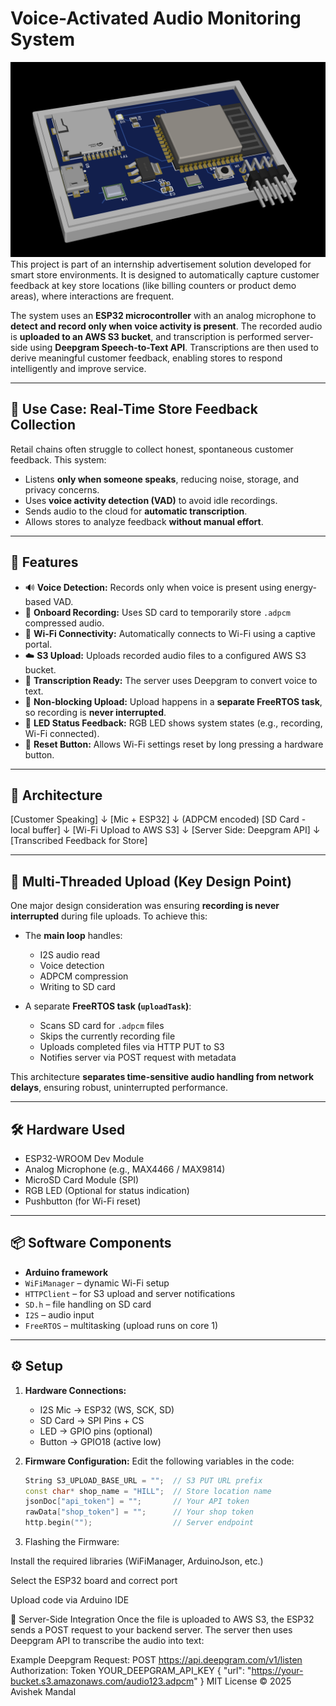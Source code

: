 # Voice-Activated Audio Monitoring System
![Project Preview](project_preview.png)
This project is part of an internship advertisement solution developed for smart store environments. It is designed to automatically capture customer feedback at key store locations (like billing counters or product demo areas), where interactions are frequent.

The system uses an **ESP32 microcontroller** with an analog microphone to **detect and record only when voice activity is present**. The recorded audio is **uploaded to an AWS S3 bucket**, and transcription is performed server-side using **Deepgram Speech-to-Text API**. Transcriptions are then used to derive meaningful customer feedback, enabling stores to respond intelligently and improve service.

---

## 📌 Use Case: Real-Time Store Feedback Collection

Retail chains often struggle to collect honest, spontaneous customer feedback. This system:
- Listens **only when someone speaks**, reducing noise, storage, and privacy concerns.
- Uses **voice activity detection (VAD)** to avoid idle recordings.
- Sends audio to the cloud for **automatic transcription**.
- Allows stores to analyze feedback **without manual effort**.

---

## 🚀 Features

- 🔊 **Voice Detection:** Records only when voice is present using energy-based VAD.
- 💾 **Onboard Recording:** Uses SD card to temporarily store `.adpcm` compressed audio.
- 📶 **Wi-Fi Connectivity:** Automatically connects to Wi-Fi using a captive portal.
- ☁️ **S3 Upload:** Uploads recorded audio files to a configured AWS S3 bucket.
- 🧠 **Transcription Ready:** The server uses Deepgram to convert voice to text.
- 🔄 **Non-blocking Upload:** Upload happens in a **separate FreeRTOS task**, so recording is **never interrupted**.
- 🎇 **LED Status Feedback:** RGB LED shows system states (e.g., recording, Wi-Fi connected).
- 🔘 **Reset Button:** Allows Wi-Fi settings reset by long pressing a hardware button.

---

## 🧩 Architecture

[Customer Speaking]
↓
[Mic + ESP32]
↓ (ADPCM encoded)
[SD Card - local buffer]
↓
[Wi-Fi Upload to AWS S3]
↓
[Server Side: Deepgram API]
↓
[Transcribed Feedback for Store]


---

## 🔄 Multi-Threaded Upload (Key Design Point)

One major design consideration was ensuring **recording is never interrupted** during file uploads. To achieve this:

- The **main loop** handles:
  - I2S audio read
  - Voice detection
  - ADPCM compression
  - Writing to SD card

- A separate **FreeRTOS task (`uploadTask`)**:
  - Scans SD card for `.adpcm` files
  - Skips the currently recording file
  - Uploads completed files via HTTP PUT to S3
  - Notifies server via POST request with metadata

This architecture **separates time-sensitive audio handling from network delays**, ensuring robust, uninterrupted performance.

---

## 🛠️ Hardware Used

- ESP32-WROOM Dev Module
- Analog Microphone (e.g., MAX4466 / MAX9814)
- MicroSD Card Module (SPI)
- RGB LED (Optional for status indication)
- Pushbutton (for Wi-Fi reset)

---

## 📦 Software Components

- **Arduino framework**
- `WiFiManager` – dynamic Wi-Fi setup
- `HTTPClient` – for S3 upload and server notifications
- `SD.h` – file handling on SD card
- `I2S` – audio input
- `FreeRTOS` – multitasking (upload runs on core 1)

---

## ⚙️ Setup

1. **Hardware Connections:**
   - I2S Mic → ESP32 (WS, SCK, SD)
   - SD Card → SPI Pins + CS
   - LED → GPIO pins (optional)
   - Button → GPIO18 (active low)

2. **Firmware Configuration:**
   Edit the following variables in the code:
   ```cpp
   String S3_UPLOAD_BASE_URL = "";  // S3 PUT URL prefix
   const char* shop_name = "HILL";  // Store location name
   jsonDoc["api_token"] = "";       // Your API token
   rawData["shop_token"] = "";      // Your shop token
   http.begin("");                  // Server endpoint

3. Flashing the Firmware:

Install the required libraries (WiFiManager, ArduinoJson, etc.)

Select the ESP32 board and correct port

Upload code via Arduino IDE

🧠 Server-Side Integration
Once the file is uploaded to AWS S3, the ESP32 sends a POST request to your backend server. The server then uses Deepgram API to transcribe the audio into text:

Example Deepgram Request:
POST https://api.deepgram.com/v1/listen
Authorization: Token YOUR_DEEPGRAM_API_KEY
{
  "url": "https://your-bucket.s3.amazonaws.com/audio123.adpcm"
}
MIT License
© 2025 Avishek Mandal


